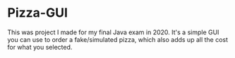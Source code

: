 # Pizza-GUI

This was project I made for my final Java exam in 2020. It's a simple GUI you can use to order a fake/simulated pizza, which also adds up all the cost for what you selected.
